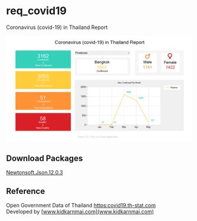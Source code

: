 # req_covid19
Coronavirus (covid-19) in Thailand Report

![title](img/img-rep-covid.png)

## Download Packages
[Newtonsoft.Json.12.0.3](https://www.nuget.org/packages/Newtonsoft.Json/)

## Reference
Open Government Data of Thailand [https:covid19.th-stat.com](https:covid19.th-stat.com) <br>
Developed by [www.kidkarnmai.com](www.kidkarnmai.com)

